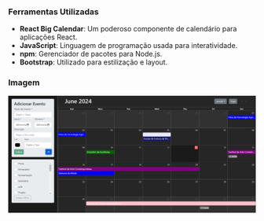 ### Ferramentas Utilizadas

- **React Big Calendar**: Um poderoso componente de calendário para aplicações React.
- **JavaScript**: Linguagem de programação usada para interatividade.
- **npm**: Gerenciador de pacotes para Node.js.
- **Bootstrap**: Utilizado para estilização e layout.

### Imagem

![Imagem](https://github.com/giovaner10/agenda-app/blob/main/img/1.png)